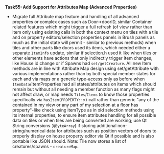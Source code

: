 **Task55: Add Support for Attributes Map (Advanced Properties)**
- Migrate full Attribute map feature and handling of all advanced properties or complex cases such as Door->doorID, similar Container related features which might trigger a full refresh (of view rather than item only using existing calls in both the context menu on tiles with a tile and on property editors/selection properties panels in Brush panels as much as the initial state will permit - similar to previous methods) when tiles and other parts like doors used its items, which needed either a separate `ItemInfo` update, similar if selection.h used it like when tiles or other elements have actions that only indirectly trigger Item changes, like House id change or if Spawns had `set/getCreature`. All new Item methods are in line with Attribute Map design using set/getAttribute with various implementations rather than by both special member states for each and via maps or a generic type-access only as before when `ItemData`/ItemProperties had all states/attributes on items which should remain but without all needing a member function as many flags might not affect draw, or map needs `Tiles`/`Items` to know those properties specifically via `hasItem(PROPERTY::x)` call rather than generic "any of the contained in my view or any part of my selection at a floor has property"-like check using itemType as in old selection methods using its internal properties, to ensure item attributes handling for all possible data on tiles or when tiles are being converted are working; use Qt String conversions (`QByteArray`) if storing additional non-string/numerical data for attributes such as position vectors of doors to properly display on house property editor via Qt if possible and is also portable like JSON should. Note: Tile now stores a list of creatures/spawns - `creatureMap`.
